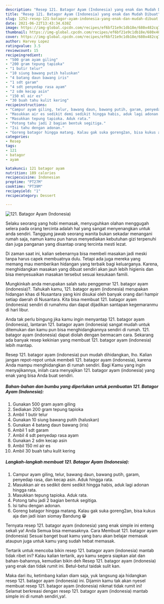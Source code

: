 ```yaml
---
description: "Resep 121. Batagor Ayam (Indonesia) yang enak dan Mudah Dibuat"
title: "Resep 121. Batagor Ayam (Indonesia) yang enak dan Mudah Dibuat"
slug: 1252-resep-121-batagor-ayam-indonesia-yang-enak-dan-mudah-dibuat
date: 2021-06-22T13:43:34.638Z
image: https://img-global.cpcdn.com/recipes/ef6bf21e9c1db18e/680x482cq70/121-batagor-ayam-indonesia-foto-resep-utama.jpg
thumbnail: https://img-global.cpcdn.com/recipes/ef6bf21e9c1db18e/680x482cq70/121-batagor-ayam-indonesia-foto-resep-utama.jpg
cover: https://img-global.cpcdn.com/recipes/ef6bf21e9c1db18e/680x482cq70/121-batagor-ayam-indonesia-foto-resep-utama.jpg
author: Harvey Lopez
ratingvalue: 3.5
reviewcount: 15
recipeingredient:
- "500 gram ayam giling"
- "200 gram tepung tapioka"
- "1 butir telur"
- "10 siung bawang putih haluskan"
- "4 batang daun bawang iris"
- "1 sdt garam"
- "4 sdt penyedap rasa ayam"
- "2 sdm kecap asin"
- "150 ml air es"
- "30 buah tahu kulit kering"
recipeinstructions:
- "Campur ayam giling, telur, bawang daun, bawang putih, garam, penyedap rasa, dan kecap asin. Aduk hingga rata."
- "Masukkan air es sedikit demi sedikit hingga habis, aduk lagi adonan hingga rata."
- "Masukkan tepung tapioka. Aduk rata."
- "Potong tahu jadi 2 bagian bentuk segitiga."
- "Isi tahu dengan adonan."
- "Goreng batagor hingga matang. Kalau gak suka goreng2an, bisa kukus aja dan jadi isian siomay Bandung 😁"
categories:
- Resep
tags:
- 121
- batagor
- ayam

katakunci: 121 batagor ayam 
nutrition: 189 calories
recipecuisine: Indonesian
preptime: "PT27M"
cooktime: "PT39M"
recipeyield: "1"
recipecategory: Dessert

---
```



![121. Batagor Ayam (Indonesia)](https://img-global.cpcdn.com/recipes/ef6bf21e9c1db18e/680x482cq70/121-batagor-ayam-indonesia-foto-resep-utama.jpg)

Selaku seorang yang hobi memasak, menyuguhkan olahan menggugah selera pada orang tercinta adalah hal yang sangat menyenangkan untuk anda sendiri. Tanggung jawab seorang  wanita bukan sekadar menangani rumah saja, namun kamu pun harus menyediakan kebutuhan gizi terpenuhi dan juga panganan yang disantap orang tercinta mesti lezat.

Di zaman  saat ini, kalian sebenarnya bisa membeli masakan jadi meski tanpa harus capek membuatnya dulu. Tetapi ada juga mereka yang memang mau memberikan hidangan yang terbaik bagi keluarganya. Karena, menghidangkan masakan yang dibuat sendiri akan jauh lebih higienis dan bisa menyesuaikan masakan tersebut sesuai kesukaan famili. 



Mungkinkah anda merupakan salah satu penggemar 121. batagor ayam (indonesia)?. Tahukah kamu, 121. batagor ayam (indonesia) merupakan hidangan khas di Nusantara yang kini disukai oleh banyak orang dari hampir setiap daerah di Nusantara. Kita bisa membuat 121. batagor ayam (indonesia) sendiri di rumahmu dan dapat dijadikan santapan kegemaranmu di hari libur.

Anda tak perlu bingung jika kamu ingin menyantap 121. batagor ayam (indonesia), lantaran 121. batagor ayam (indonesia) sangat mudah untuk ditemukan dan kamu pun bisa menghidangkannya sendiri di rumah. 121. batagor ayam (indonesia) dapat diolah dengan bermacam cara. Sekarang ada banyak resep kekinian yang membuat 121. batagor ayam (indonesia) lebih mantap.

Resep 121. batagor ayam (indonesia) pun mudah dihidangkan, lho. Kalian jangan repot-repot untuk membeli 121. batagor ayam (indonesia), karena Anda mampu menghidangkan di rumah sendiri. Bagi Kamu yang ingin menyajikannya, inilah cara menyajikan 121. batagor ayam (indonesia) yang enak yang bisa Anda buat sendiri.

<!--inarticleads1-->

##### Bahan-bahan dan bumbu yang diperlukan untuk pembuatan 121. Batagor Ayam (Indonesia):

1. Gunakan 500 gram ayam giling
1. Sediakan 200 gram tepung tapioka
1. Ambil 1 butir telur
1. Gunakan 10 siung bawang putih (haluskan)
1. Gunakan 4 batang daun bawang (iris)
1. Ambil 1 sdt garam
1. Ambil 4 sdt penyedap rasa ayam
1. Gunakan 2 sdm kecap asin
1. Ambil 150 ml air es
1. Ambil 30 buah tahu kulit kering




<!--inarticleads2-->

##### Langkah-langkah membuat 121. Batagor Ayam (Indonesia):

1. Campur ayam giling, telur, bawang daun, bawang putih, garam, penyedap rasa, dan kecap asin. Aduk hingga rata.
1. Masukkan air es sedikit demi sedikit hingga habis, aduk lagi adonan hingga rata.
1. Masukkan tepung tapioka. Aduk rata.
1. Potong tahu jadi 2 bagian bentuk segitiga.
1. Isi tahu dengan adonan.
1. Goreng batagor hingga matang. Kalau gak suka goreng2an, bisa kukus aja dan jadi isian siomay Bandung 😁




Ternyata resep 121. batagor ayam (indonesia) yang enak simple ini enteng sekali ya! Anda Semua bisa memasaknya. Cara Membuat 121. batagor ayam (indonesia) Sesuai banget buat kamu yang baru akan belajar memasak ataupun juga untuk kamu yang sudah hebat memasak.

Tertarik untuk mencoba bikin resep 121. batagor ayam (indonesia) mantab tidak ribet ini? Kalau kalian tertarik, ayo kamu segera siapkan alat dan bahan-bahannya, kemudian bikin deh Resep 121. batagor ayam (indonesia) yang enak dan tidak rumit ini. Betul-betul taidak sulit kan. 

Maka dari itu, ketimbang kalian diam saja, yuk langsung aja hidangkan resep 121. batagor ayam (indonesia) ini. Dijamin kamu tak akan nyesel membuat resep 121. batagor ayam (indonesia) nikmat tidak rumit ini! Selamat berkreasi dengan resep 121. batagor ayam (indonesia) mantab simple ini di rumah sendiri,ya!.

